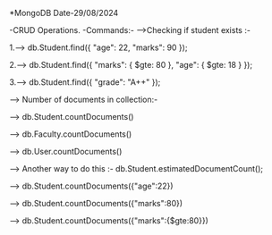 *MongoDB
Date-29/08/2024

-CRUD Operations.
-Commands:-
-->Checking if student exists :-

1.--> db.Student.find({
    "age": 22,
    "marks": 90
});

2.--> db.Student.find({
    "marks": { $gte: 80 },
    "age": { $gte: 18 }
});

3.--> db.Student.find({
    "grade": "A++"
});

--> Number of documents in collection:-

--> db.Student.countDocuments()

--> db.Faculty.countDocuments()

--> db.User.countDocuments()

--> Another way to do this :-
 db.Student.estimatedDocumentCount();


--> db.Student.countDocuments({"age":22})

--> db.Student.countDocuments({"marks":80})

--> db.Student.countDocuments({"marks":{$gte:80}})
